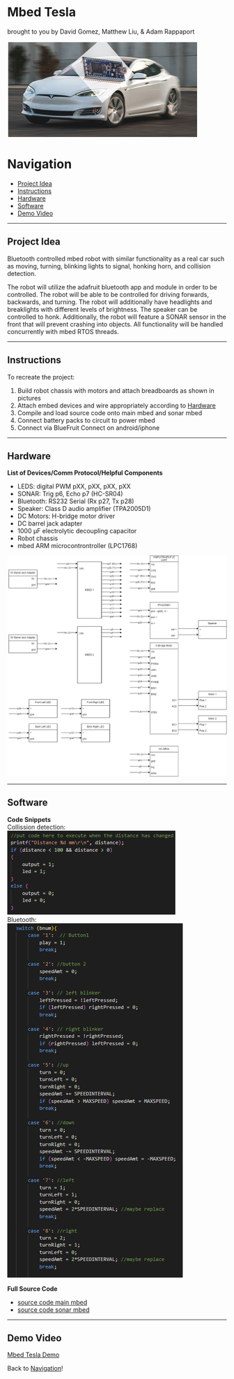 # Mbed Tesla

brought to you by David Gomez, Matthew Liu, & Adam Rappaport
  
![Mbed Tesla](./assets/mbedtesla.png)

# Navigation <a name ="navi"></a>
- [Project Idea](#projectidea)  
- [Instructions](#instructions)  
- [Hardware](#hardware)  
- [Software](#software)  
- [Demo Video](#demo)

---
## Project Idea <a name = "projectidea"></a>
Bluetooth controlled mbed robot with similar functionality as a real car such as moving, turning, blinking lights to signal, honking horn, and collision detection.  

The robot will utilize the adafruit bluetooth app and module in order to be controlled. The robot will be able to be controlled for driving forwards, backwards, and turning. The robot will additionally have headlights and breaklights with different levels of brightness. The speaker can be controlled to honk. Additionally, the robot will feature a SONAR sensor in the front that will prevent crashing into objects. All functionality will be handled concurrently with mbed RTOS threads.  

----
## Instructions <a name = "instructions"></a>
To recreate the project:  
1.  Build robot chassis with motors and attach breadboards as shown in pictures  
2.  Attach embed devices and wire appropriately according to [Hardware](#hardware)   
3.  Compile and load source code onto main mbed and sonar mbed  
4.  Connect battery packs to circuit to power mbed  
5.  Connect via BlueFruit Connect on android/iphone  

----
## Hardware <a name = "hardware"></a> 
**List of Devices/Comm Protocol/Helpful Components**  
- LEDS: digital PWM pXX, pXX, pXX, pXX 
- SONAR: Trig p6, Echo p7 (HC-SR04)  
- Bluetooth: RS232 Serial (Rx p27, Tx p28)  
- Speaker: Class D audio amplifier (TPA2005D1)  
- DC Motors: H-bridge motor driver  
- DC barrel jack adapter  
- 1000 μF electrolytic decoupling capacitor  
- Robot chassis
- mbed ARM microcontrontroller (LPC1768)  

![wiring](./assets/wiring.png) 

----
## Software <a name = "software"></a> 
**Code Snippets**  
Collission detection:  
![collision_detection algorithm](./assets/collisiondetection.png)  
Bluetooth:  
![bluetooth control algorithm](./assets/bluetooth.png)  

**Full Source Code**  
- [source code main mbed](./assets/robot.cpp)  
- [source code sonar mbed](./assets/sensor.cpp)  

----
## Demo Video <a name = "demo"></a>

[Mbed Tesla Demo](https://clipchamp.com/watch/pJKSNSl9IBr)  

Back to [Navigation](#navi)!
